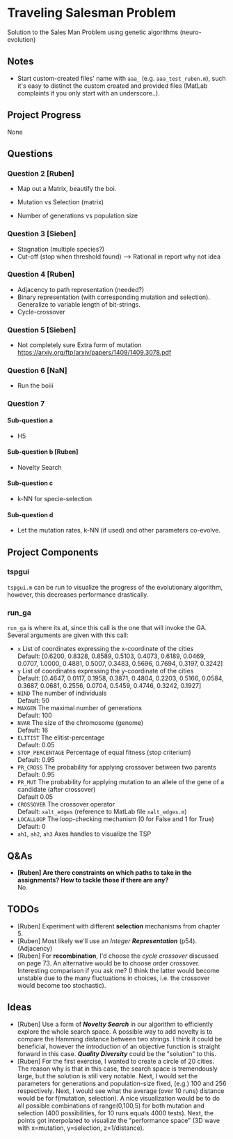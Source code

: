 # Traveling Salesman Problem
 Solution to the Sales Man Problem using genetic algorithms (neuro-evolution)



## Notes

* Start custom-created files' name with `aaa_` (e.g. `aaa_test_ruben.m`), such it's easy to distinct the custom created and provided files (MatLab complaints if you only start with an underscore..).



## Project Progress

None



## Questions

### Question 2 [Ruben]

* Map out a Matrix, beautify the boi.

* Mutation vs Selection (matrix)
* Number of generations vs population size

### Question 3 [Sieben]

* Stagnation (multiple species?)
* Cut-off (stop when threshold found) --> Rational in report why not idea

### Question 4 [Ruben]

* Adjacency to path representation (needed?)
* Binary representation (with corresponding mutation and selection). Generalize to variable length of bit-strings.
* Cycle-crossover

### Question 5 [Sieben]

* Not completely sure Extra form of mutation <br>
   https://arxiv.org/ftp/arxiv/papers/1409/1409.3078.pdf 

### Question 6 [NaN]

* Run the boiii

### Question 7

#### Sub-question a

* H5 

#### Sub-question b [Ruben]

* Novelty Search

#### Sub-question c

* k-NN for specie-selection

#### Sub-question d

* Let the mutation rates, k-NN (if used) and other parameters co-evolve.



## Project Components

### tspgui

`tspgui.m` can be run to visualize the progress of the evolutionary algorithm, however, this decreases performance drastically.

### run_ga

`run_ga` is where its at, since this call is the one that will invoke the GA. Several arguments are given with this call:

* `x` List of coordinates expressing the x-coordinate of the cities <br> Default: [0.6200, 
      0.8328, 
      0.8589, 
      0.5103, 
      0.4073, 
      0.6189, 
      0.0469, 
      0.0707, 
      1.0000, 
      0.4881, 
      0.5007, 
      0.3483, 
      0.5696, 
      0.7694, 
      0.3197, 
      0.3242]
* `y` List of coordinates expressing the y-coordinate of the cities<br> Default: [0.4647,
      0.0117,
      0.1958,
      0.3871,
      0.4804,
      0.2203,
      0.5166,
      0.0584,
      0.3687,
      0.0681,
      0.2556,
      0.0704,
      0.5459,
      0.4746,
      0.3242,
      0.1927]
* `NIND` The number of individuals<br> Default: 50
* `MAXGEN` The maximal number of generations <br> Default: 100
* `NVAR` The size of the chromosome (genome) <br> Default: 16
* `ELITIST` The elitist-percentage <br> Default: 0.05
* `STOP_PERCENTAGE` Percentage of equal fitness (stop criterium) <br> Default: 0.95
* `PR_CROSS` The probability for applying crossover between two parents <br> Default: 0.95
* `PR_MUT` The probability for applying mutation to an allele of the gene of a candidate (after crossover) <br> Default 0.05
* `CROSSOVER` The crossover operator <br> Default: `xalt_edges` (reference to MatLab file `xalt_edges.m`)
* `LOCALLOOP` The loop-checking mechanism (0 for False and 1 for True) <br> Default: 0
* `ah1`, `ah2`, `ah3` Axes handles to visualize the TSP



## Q&As

* **[Ruben] Are there constraints on which paths to take in the assignments? How to tackle those if there are any?** <br> No.



## TODOs

* [Ruben] Experiment with different **selection** mechanisms from chapter 5.
* [Ruben] Most likely we'll use an *Integer **Representation*** (p54). (Adjacency)
* [Ruben] For **recombination**, I'd choose the *cycle crossover* discussed on page 73. An alternative would be to choose order crossover. Interesting comparison if you ask me? (I think the latter would become unstable due to the many fluctuations in choices, i.e. the crossover would become too stochastic).



## Ideas

* [Ruben] Use a form of ***Novelty Search*** in our algorithm to efficiently explore the whole search space. A possible way to add novelty is to compare the Hamming distance between two strings. I think it could be beneficial, however the introduction of an objective function is straight forward in this case. ***Quality Diversity*** could be the "solution" to this. 
* [Ruben] For the first exercise, I wanted to create a circle of 20 cities. The reason why is that in this case, the search space is tremendously large, but the solution is still very notable. Next, I would set the parameters for generations and population-size fixed, (e.g.) 100 and 256 respectively. Next, I would see what the average (over 10 runs) distance would be for f(mutation, selection). A nice visualization would be to do all possible combinations of range(0,100,5) for both mutation and selection (400 possibilities, for 10 runs equals 4000 tests). Next, the points got interpolated to visualize the "performance space" (3D wave with x=mutation, y=selection, z=1/distance).